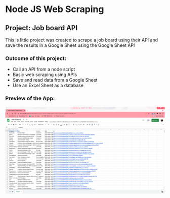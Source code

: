# Node JS Web Scraping

## Project: Job board API

This is little project was created to scrape a job board using their API and save the results in a Google Sheet using the Google Sheet API

### Outcome of this project:

- Call an API from a node script
- Basic web scraping using APIs
- Save and read data from a Google Sheet 
- Use an Excel Sheet as a database

### Preview of the App:

![](Screenshot.png)





